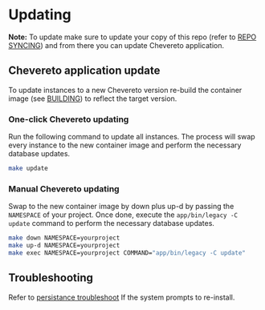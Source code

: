 # Updating

**Note:** To update make sure to update your copy of this repo (refer to [REPO SYNCING](./REPO-SYNCING.md)) and from there you can update Chevereto application.

## Chevereto application update

To update instances to a new Chevereto version re-build the container image (see [BUILDING](BUILDING.md)) to reflect the target version.

### One-click Chevereto updating

Run the following command to update all instances. The process will swap every instance to the new container image and perform the necessary database updates.

```sh
make update
```

### Manual Chevereto updating

Swap to the new container image by down plus up-d by passing the `NAMESPACE` of your project. Once done, execute the `app/bin/legacy -C update` command to perform the necessary database updates.

```sh
make down NAMESPACE=yourproject
make up-d NAMESPACE=yourproject
make exec NAMESPACE=yourproject COMMAND="app/bin/legacy -C update"
```


## Troubleshooting

Refer to [persistance troubleshoot](PERSISTENT.md#no-persistence) If the system prompts to re-install.
